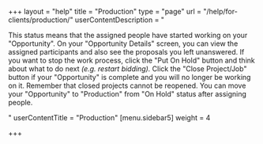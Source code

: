 +++
layout = "help"
title = "Production"
type = "page"
url = "/help/for-clients/production/"
userContentDescription = "<p>This status means that the assigned people have started working on your \"Opportunity\". On your \"Opportunity Details\" screen, you can view the assigned participants and also see the proposals you left unanswered. If you want to stop the work process, click the \"Put On Hold\" button and think about what to do next <em>(e.g. restart bidding). </em>Click the \"Close Project/Job\" button if your \"Opportunity\" is complete and you will no longer be working on it. Remember that closed projects cannot be reopened. You can move your \"Opportunity\" to \"Production\" from \"On Hold\" status after assigning people.</p>"
userContentTitle = "Production"
[menu.sidebar5]
weight = 4

+++
